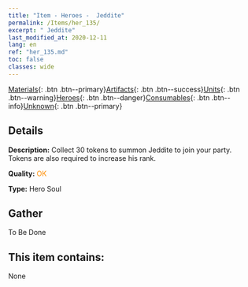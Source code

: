 ```yaml
---
title: "Item - Heroes -  Jeddite"
permalink: /Items/her_135/
excerpt: " Jeddite"
last_modified_at: 2020-12-11
lang: en
ref: "her_135.md"
toc: false
classes: wide
---
```

 [Materials](/Items/){: .btn .btn--primary}[Artifacts](/Items/Artifacts/){: .btn .btn--success}[Units](/Items/Units/){: .btn .btn--warning}[Heroes](/Items/Heroes/){: .btn .btn--danger}[Consumables](/Items/Consumables/){: .btn .btn--info}[Unknown](/Items/Unknown/){: .btn .btn--primary}

## Details
 **Description:** Collect 30 tokens to summon Jeddite to join your party. Tokens are also required to increase his rank.

 **Quality:** <span style="color: #FF8C00">OK</span>

 **Type:** Hero Soul

## Gather

  To Be Done

## This item contains:

  None


